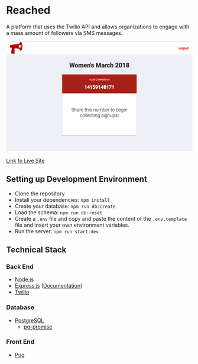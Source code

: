 # Reached

A platform that uses the Twilio API and allows organizations to engage with a mass amount of followers via SMS messages.


![Reached_Screenshot](public/images/Reached_Screenshot.png)

[Link to Live Site](https://reached.herokuapp.com/)

## Setting up Development Environment

- Clone the repository
- Install your dependencies: `npm install`
- Create your database: `npm run db:create`
- Load the schema: `npm run db:reset`
- Create a `.env` file and copy and paste the content of the `.env.template` file and insert your own environment variables.
- Run the server: `npm run start:dev`

## Technical Stack

### Back End
* [Node.js](https://nodejs.org/en/)
* [Express.js](https://expressjs.com/) ([Documentation](https://expressjs.com/en/4x/api.html))
* [Twilio](https://www.twilio.com/docs/api?filter-product=sms)

### Database
* [PostgreSQL](https://www.postgresql.org/)
  * [pg-promise](https://github.com/vitaly-t/pg-promise)

### Front End
* [Pug](https://github.com/pugjs/pug)
